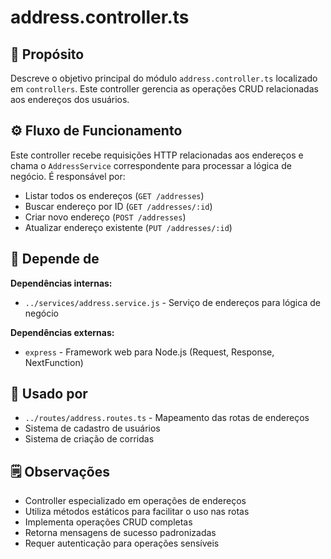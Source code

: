# address.controller.ts

## 📘 Propósito
Descreve o objetivo principal do módulo `address.controller.ts` localizado em `controllers`. Este controller gerencia as operações CRUD relacionadas aos endereços dos usuários.

## ⚙️ Fluxo de Funcionamento
Este controller recebe requisições HTTP relacionadas aos endereços e chama o `AddressService` correspondente para processar a lógica de negócio. É responsável por:
- Listar todos os endereços (`GET /addresses`)
- Buscar endereço por ID (`GET /addresses/:id`)
- Criar novo endereço (`POST /addresses`)
- Atualizar endereço existente (`PUT /addresses/:id`)

## 🔗 Depende de
**Dependências internas:**
- `../services/address.service.js` - Serviço de endereços para lógica de negócio

**Dependências externas:**
- `express` - Framework web para Node.js (Request, Response, NextFunction)

## 🧩 Usado por
- `../routes/address.routes.ts` - Mapeamento das rotas de endereços
- Sistema de cadastro de usuários
- Sistema de criação de corridas

## 🗒️ Observações
- Controller especializado em operações de endereços
- Utiliza métodos estáticos para facilitar o uso nas rotas
- Implementa operações CRUD completas
- Retorna mensagens de sucesso padronizadas
- Requer autenticação para operações sensíveis
